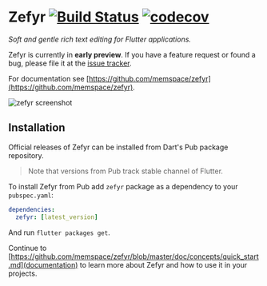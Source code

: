 # Zefyr [![Build Status](https://travis-ci.com/memspace/zefyr.svg?branch=master)](https://travis-ci.com/memspace/zefyr) [![codecov](https://codecov.io/gh/memspace/zefyr/branch/master/graph/badge.svg)](https://codecov.io/gh/memspace/zefyr)

*Soft and gentle rich text editing for Flutter applications.*

Zefyr is currently in **early preview**. If you have a feature
request or found a bug, please file it at the [issue tracker][].

[issue tracker]: https://github.com/memspace/zefyr/issues

For documentation see [https://github.com/memspace/zefyr](https://github.com/memspace/zefyr).

![zefyr screenshot](https://github.com/memspace/zefyr/raw/master/packages/zefyr/zefyr.png)

## Installation

Official releases of Zefyr can be installed from Dart's Pub package repository.

> Note that versions from Pub track stable channel of Flutter.


To install Zefyr from Pub add `zefyr` package as a dependency to your `pubspec.yaml`:

```yaml
dependencies:
  zefyr: [latest_version]
```

And run `flutter packages get`.

Continue to [https://github.com/memspace/zefyr/blob/master/doc/concepts/quick_start.md](documentation) to
learn more about Zefyr and how to use it in your projects.
